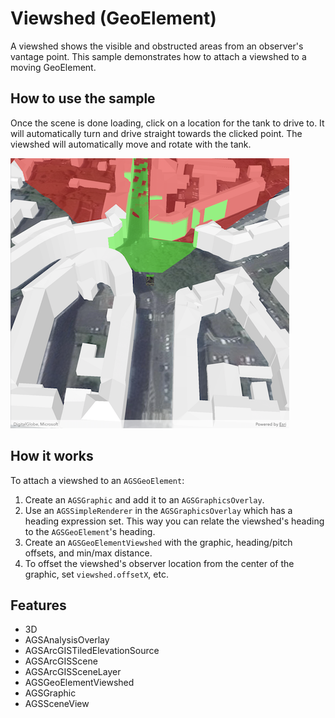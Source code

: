 # Viewshed (GeoElement)

A viewshed shows the visible and obstructed areas from an observer's vantage point. This sample demonstrates how to attach a viewshed to a moving GeoElement.

## How to use the sample

Once the scene is done loading, click on a location for the tank to drive to. It will automatically turn and drive straight towards the clicked point. The viewshed will automatically move and rotate with the tank.

![](image1.png)

## How it works

<p>To attach a viewshed to an <code>AGSGeoElement</code>:</p>

<ol>
  <li>Create an <code>AGSGraphic</code> and add it to an <code>AGSGraphicsOverlay</code>.</li>
  <li>Use an <code>AGSSimpleRenderer</code> in the <code>AGSGraphicsOverlay</code> which has a heading expression set. This 
  way you can relate the viewshed's heading to the <code>AGSGeoElement</code>'s heading.
  <li>Create an <code>AGSGeoElementViewshed</code> with the graphic, heading/pitch offsets, and min/max distance.</li>
  <li>To offset the viewshed's observer location from the center of the graphic, set <code>viewshed.offsetX</code>, etc.</li>
</ol>

<h2>Features</h2>

<ul>
  <li>3D</li>
  <li>AGSAnalysisOverlay</li>
  <li>AGSArcGISTiledElevationSource</li>
  <li>AGSArcGISScene</li>
  <li>AGSArcGISSceneLayer</li>
  <li>AGSGeoElementViewshed</li>
  <li>AGSGraphic</li>
  <li>AGSSceneView</li>
</ul>

